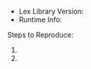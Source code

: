 <!-- Use About > Report Issue to pre-fill these. -->
- Lex Library Version:
- Runtime Info:

Steps to Reproduce:

1.
2.

